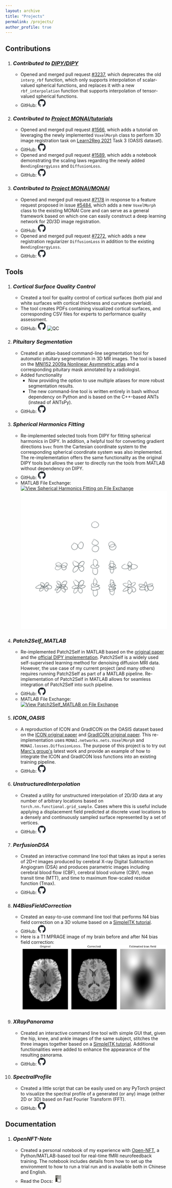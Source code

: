 ```yaml
---
layout: archive
title: "Projects"
permalink: /projects/
author_profile: true
---
```


Contributions
-------------
1. ### *Contributed to [DIPY/DIPY](https://github.com/dipy/dipy)*
    *  Opened and merged pull request [#3237](https://github.com/dipy/dipy/pull/3237), 
       which deprecates the old `interp_rbf` function, which only supports interpolation of scalar-valued spherical functions,
       and replaces it with a new `rbf_interpolation` function that supports interpolation of tensor-valued spherical functions.
    *  GitHub: [<img src="/images/github-mark.png" width="25"/>](https://github.com/dipy/dipy/blob/master/dipy/core/interpolation.pyx)
2. ### *Contributed to [Project MONAI/tutorials](https://github.com/Project-MONAI/tutorials)*
    *  Opened and merged pull request [#1566](https://github.com/Project-MONAI/tutorials/pull/1566), 
       which adds a tutorial on leveraging the newly implemented `VoxelMorph` class 
       to perform 3D image registration task on [Learn2Reg 2021](https://learn2reg.grand-challenge.org/Learn2Reg2021/) 
       Task 3 (OASIS dataset).
    *  GitHub: [<img src="/images/github-mark.png" width="25"/>](https://github.com/Project-MONAI/tutorials/blob/main/3d_registration/learn2reg_oasis_unpaired_brain_mr.ipynb)
    *  Opened and merged pull request [#1589](https://github.com/Project-MONAI/tutorials/pull/1589), 
       which adds a notebook demonstrating the scaling laws 
       regarding the newly added `BendingEnergyLoss` and `DiffusionLoss`.
    *  GitHub: [<img src="/images/github-mark.png" width="25"/>](https://github.com/Project-MONAI/tutorials/blob/main/modules/bending_energy_diffusion_loss_notes.ipynb)
3. ### *Contributed to [Project MONAI/MONAI](https://github.com/Project-MONAI/MONAI)*
    *  Opened and merged pull request [#7178](https://github.com/Project-MONAI/MONAI/pull/7178)
       in response to a feature request proposed in issue [#5484](https://github.com/Project-MONAI/MONAI/issues/5484),
       which adds a new `VoxelMorph` class to the existing MONAI Core and can serve as a general framework 
       based on which one can easily construct a deep learning network for 2D/3D image registration.
    *  GitHub: [<img src="/images/github-mark.png" width="25"/>](https://github.com/Project-MONAI/MONAI/blob/dev/monai/networks/nets/voxelmorph.py)
    *  Opened and merged pull request [#7272](https://github.com/Project-MONAI/MONAI/pull/7272), 
       which adds a new registration regularizer `DiffusionLoss` in addition to the existing `BendingEnergyLoss`.
    *  GitHub: [<img src="/images/github-mark.png" width="25"/>](https://github.com/Project-MONAI/MONAI/blob/dev/monai/losses/deform.py)


Tools
-----
1. ### *Cortical Surface Quality Control*
    *  Created a tool for quality control of cortical surfaces (both pial and white surfaces with cortical thickness and curvature overlaid).
    *  The tool creates PDFs containing visualized cortical surfaces, and corresponding CSV files for experts to performance quality assessment.
    *  GitHub: [<img src="/images/github-mark.png" width="25"/>](https://github.com/kvttt/Cortical_Surface_QC)
    ![QC](/images/QC.png)

2. ### *Pituitary Segmentation*
    *  Created an atlas-based command-line segmentation tool for automatic pituitary segmentation in 3D MR images. 
       The tool is based on the [MNI152 2009a Nonlinear Asymmetric atlas](https://www.bic.mni.mcgill.ca/ServicesAtlases/ICBM152NLin2009)
       and a corresponding pituitary mask annotated by a radiologist.
    *  Added functionality
        *  Now providing the option to use multiple atlases for more robust segmentation results. 
        *  The new command-line tool is written entirely in bash without dependency on Python and is based on the C++-based ANTs (instead of ANTsPy).
    *  GitHub: [<img src="/images/github-mark.png" width="25"/>](https://github.com/kvttt/Pituitary_Segmentation)

3. ### *Spherical Harmonics Fitting*
    *  Re-implemented selected tools from DIPY for fitting spherical harmonics in DIPY.
       In addition, a helpful tool for converting gradient directions `bvec` from the 
       Cartesian coordinate system to the corresponding spherical coordinate system was also implemented.
       The re-implementation offers the same functionality as the original DIPY tools 
       but allows the user to directly run the tools from MATLAB without dependency on DIPY.
    *  GitHub: [<img src="/images/github-mark.png" width="25"/>](https://github.com/kvttt/Spherical-Harmonics-Fitting)
    *  MATLAB File Exchange: [![View Spherical Harmonics Fitting on File Exchange](https://www.mathworks.com/matlabcentral/images/matlab-file-exchange.svg)](https://www.mathworks.com/matlabcentral/fileexchange/168591-spherical-harmonics-fitting)
    ![SH](/images/SH.jpg)

4. ### *Patch2Self_MATLAB*
    *  Re-implemented Patch2Self in MATLAB based on the [original paper](https://arxiv.org/abs/2011.01355) 
       and the [official DIPY implementation](https://github.com/dipy/dipy/blob/master/dipy/denoise/patch2self.py). 
       Patch2Self is a widely used self-supervised learning method for denoising diffusion MRI data. 
       However, the use case of my current project (and many others) requires running Patch2Self as part of a MATLAB pipeline.
       Re-implementation of Patch2Self in MATLAB allows for seamless integration of Patch2Self into such pipeline.
    *  GitHub: [<img src="/images/github-mark.png" width="25"/>](https://github.com/kvttt/Patch2Self_MATLAB)
    *  MATLAB File Exchange: [![View Patch2Self_MATLAB on File Exchange](https://www.mathworks.com/matlabcentral/images/matlab-file-exchange.svg)](https://www.mathworks.com/matlabcentral/fileexchange/168596-patch2self_matlab)

5. ### *ICON_OASIS*
    *  A reproduction of ICON and GradICON on the OASIS dataset 
       based on the [ICON original paper](https://arxiv.org/abs/2105.04459) and [GradICON original paper](https://arxiv.org/abs/2206.05897). 
       This re-implementation uses `MONAI.networks.nets.VoxelMorph` and `MONAI.losses.DiffusionLoss`. 
       The purpose of this project is to try out [Marc's group's](https://biag.cs.unc.edu/author/marc-niethammer/) latest work 
       and provide an example of how to integrate the ICON and GradICON loss functions into an existing training pipeline.
    *  GitHub: [<img src="/images/github-mark.png" width="25"/>](https://github.com/kvttt/ICON_OASIS)

6. ### *UnstructuredInterpolation*
    *  Created a utility for unstructured interpolation of 2D/3D data 
       at any number of arbitrary locations based on `torch.nn.functional.grid_sample`. 
       Cases where this is useful include applying a displacement field 
       predicted at discrete voxel locations to a densely and continuously sampled surface 
       represented by a set of vertices.
    * GitHub: [<img src="/images/github-mark.png" width="25"/>](https://github.com/kvttt/UnstructuredInterpolation)

7. ### *PerfusionDSA*
    *  Created an interactive command line tool that takes as input a series of 2D$+t$ images 
       produced by cerebral X-ray Digital Subtraction Angiogram (DSA) and produces parametric images 
       including cerebral blood flow (CBF), cerebral blood volume (CBV), mean transit time (MTT), 
       and time to maximum flow-scaled residue function (Tmax).
    *  GitHub: [<img src="/images/github-mark.png" width="25"/>](https://github.com/kvttt/PerfusionDSA)

8. ### *N4BiasFieldCorrection*
    *  Created an easy-to-use command line tool that performs N4 bias field correction on a 3D volume 
       based on a [SimpleITK tutorial](https://simpleitk.readthedocs.io/en/master/link_N4BiasFieldCorrection_docs.html).
    *  GitHub: [<img src="/images/github-mark.png" width="25"/>](https://github.com/kvttt/N4BiasFieldCorrection)
    *  Here is a T1 MPRAGE image of my brain before and after N4 bias field correction:
    ![N4](/images/N4.png)

9. ### *XRayPanorama*
    *  Created an interactive command line tool with simple GUI that, 
       given the hip, knee, and ankle images of the same subject, 
       stitches the three images together based on a [SimpleITK tutorial](https://github.com/SimpleITK/TUTORIAL/blob/main/07_registration_application.ipynb). 
       Additional functionalities were added to enhance the appearance of the resulting panorama.
    *  GitHub: [<img src="/images/github-mark.png" width="25"/>](https://github.com/kvttt/XRayPanorama)

10. ### *SpectralProfile*
     *  Created a little script that can be easily used on any PyTorch project to visualize the spectral profile 
        of a generated (or any) image (either 2D or 3D) based on Fast Fourier Transform (FFT).
     *  GitHub: [<img src="/images/github-mark.png" width="25"/>](https://github.com/kvttt/SpectralProfile)

Documentation
-------------

1. ### *OpenNFT-Note*
    *  Created a personal notebook of my experience with [Open-NFT](https://doi.org/10.1016/j.neuroimage.2017.06.039), 
       a Python/MATLAB-based tool for real-time fMRI neurofeedback training. 
       The notebook includes details from how to set up the environment to how to run a trial run 
       and is available both in Chinese and English.
    *  Read the Docs: [<img src="/images/logo-dark.png" width="25"/>](https://opennft-notes.readthedocs.io/en/latest/)

<br/><br/><br/><br/><br/><br/><br/><br/><br/>
